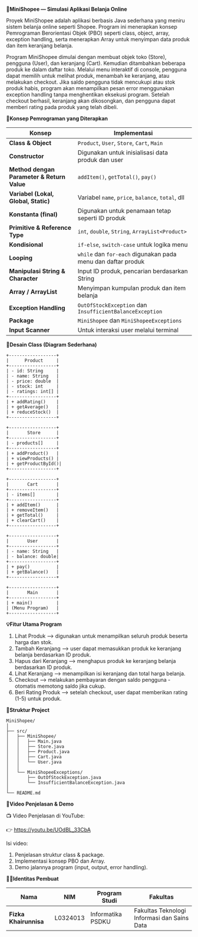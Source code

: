 **🛒MiniShopee — Simulasi Aplikasi Belanja Online**

Proyek MiniShopee adalah aplikasi berbasis Java sederhana yang meniru sistem belanja online seperti Shopee. Program ini menerapkan konsep Pemrograman Berorientasi Objek (PBO) seperti class, object, array, exception handling, serta menerapkan Array untuk menyimpan data produk dan item keranjang belanja.

Program MiniShopee dimulai dengan membuat objek toko (Store), pengguna (User), dan keranjang (Cart).
Kemudian ditambahkan beberapa produk ke dalam daftar toko.
Melalui menu interaktif di console, pengguna dapat memilih untuk melihat produk, menambah ke keranjang, atau melakukan checkout.
Jika saldo pengguna tidak mencukupi atau stok produk habis, program akan menampilkan pesan error menggunakan exception handling tanpa menghentikan eksekusi program.
Setelah checkout berhasil, keranjang akan dikosongkan, dan pengguna dapat memberi rating pada produk yang telah dibeli.

**🧠Konsep Pemrograman yang Diterapkan**

| Konsep                                     | Implementasi                                                 |
| ------------------------------------------ | ------------------------------------------------------------ |
| **Class & Object**                         | `Product`, `User`, `Store`, `Cart`, `Main`                   |
| **Constructor**                            | Digunakan untuk inisialisasi data produk dan user            |
| **Method dengan Parameter & Return Value** | `addItem()`, `getTotal()`, `pay()`                           |
| **Variabel (Lokal, Global, Static)**       | Variabel `name`, `price`, `balance`, `total`, dll            |
| **Konstanta (final)**                      | Digunakan untuk penamaan tetap seperti ID produk             |
| **Primitive & Reference Type**             | `int`, `double`, `String`, `ArrayList<Product>`              |
| **Kondisional**                            | `if-else`, `switch-case` untuk logika menu                   |
| **Looping**                                | `while` dan `for-each` digunakan pada menu dan daftar produk |
| **Manipulasi String & Character**          | Input ID produk, pencarian berdasarkan String                |
| **Array / ArrayList**                      | Menyimpan kumpulan produk dan item belanja                   |
| **Exception Handling**                     | `OutOfStockException` dan `InsufficientBalanceException`     |
| **Package**                                | `MiniShopee` dan `MiniShopeeExceptions`                      |
| **Input Scanner**                          | Untuk interaksi user melalui terminal                        |


**🧩Desain Class (Diagram Sederhana)**
```
+------------------+
|      Product     |
+------------------+
| - id: String     |
| - name: String   |
| - price: double  |
| - stock: int     |
| - ratings: int[] |
+------------------+
| + addRating()    |
| + getAverage()   |
| + reduceStock()  |
+------------------+

+------------------+
|       Store      |
+------------------+
| - products[]     |
+------------------+
| + addProduct()   |
| + viewProducts() |
| + getProductById()|
+------------------+

+------------------+
|       Cart       |
+------------------+
| - items[]        |
+------------------+
| + addItem()      |
| + removeItem()   |
| + getTotal()     |
| + clearCart()    |
+------------------+

+------------------+
|       User       |
+------------------+
| - name: String   |
| - balance: double|
+------------------+
| + pay()          |
| + getBalance()   |
+------------------+

+------------------+
|       Main       |
+------------------+
| + main()         |
| (Menu Program)   |
+------------------+
```

**💡Fitur Utama Program**
1. Lihat Produk --> digunakan untuk menampilkan seluruh produk beserta harga dan stok.
2. Tambah Keranjang --> user dapat memasukkan produk ke keranjang belanja berdasarkan ID produk.
3. Hapus dari Keranjang --> menghapus produk ke keranjang belanja berdasarkan ID produk.
4. Lihat Keranjang --> menampilkan isi keranjang dan total harga belanja.
5. Checkout --> melakukan pembayaran dengan saldo pengguna - otomatis memotong saldo jika cukup.
6. Beri Rating Produk --> setelah checkout, user dapat memberikan rating (1-5) untuk produk.

**🧩Struktur Project**
```
MiniShopee/
│
├── src/
│   ├── MiniShopee/
│   │   ├── Main.java
│   │   ├── Store.java
│   │   ├── Product.java
│   │   ├── Cart.java
│   │   └── User.java
│   │
│   └── MiniShopeeExceptions/
│       ├── OutOfStockException.java
│       └── InsufficientBalanceException.java
│
└── README.md

```

**🎥Video Penjelasan & Demo**

📺 Video Penjelasan di YouTube:

👉 https://youtu.be/UOdBL_33CbA

Isi video:
1. Penjelasan struktur class & package.
2. Implementasi konsep PBO dan Array.
3. Demo jalannya program (input, output, error handling).

**👩‍🎓Identitas Pembuat**

| Nama                  | NIM      | Program Studi | Fakultas                     |
| --------------------- | -------- | ------------- | ---------------------------- |
| **Fizka Khairunnisa** | L0324013 | Informatika PSDKU  | Fakultas Teknologi Informasi dan Sains Data|

